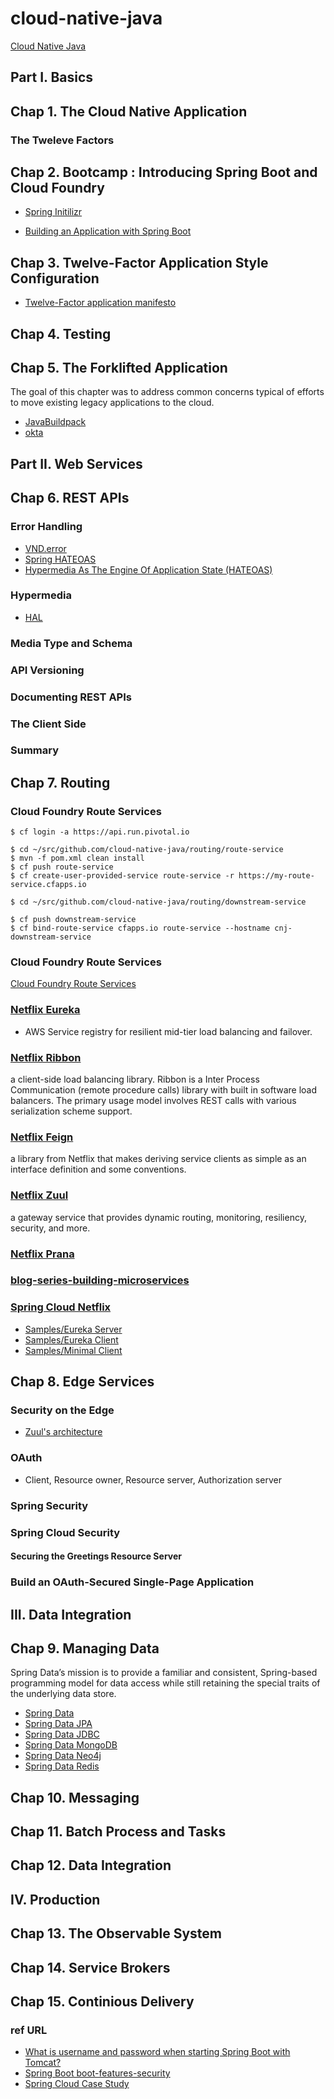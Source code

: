 # cloud-native-java

[Cloud Native Java](http://shop.oreilly.com/product/0636920038252.do)

## Part I. Basics

## Chap 1. The Cloud Native Application

### The Tweleve Factors

## Chap 2. Bootcamp : Introducing Spring Boot and Cloud Foundry

- [Spring Initilizr](http://start.spring.io/)

- [Building an Application with Spring Boot](https://spring.io/guides/gs/spring-boot/)

## Chap 3. Twelve-Factor Application Style Configuration

- [Twelve-Factor application manifesto](https://12factor.net/config)

## Chap 4. Testing

## Chap 5. The Forklifted Application

The goal of this chapter was to address common concerns typical of efforts to move existing legacy applications to the cloud.

- [JavaBuildpack](https://github.com/cloudfoundry/java-buildpack)
- [okta](https://developer.okta.com/)

## Part II. Web Services

## Chap 6. REST APIs

### Error Handling

- [VND.error](https://github.com/blongden/vnd.error)
- [Spring HATEOAS](https://projects.spring.io/spring-hateoas/)
- [Hypermedia As The Engine Of Application State (HATEOAS)](https://en.wikipedia.org/wiki/HATEOAS)

### Hypermedia

- [HAL](http://stateless.co/hal_specification.html)

### Media Type and Schema

### API Versioning

### Documenting REST APIs

### The Client Side

### Summary

## Chap 7. Routing

### Cloud Foundry Route Services

```
$ cf login -a https://api.run.pivotal.io

$ cd ~/src/github.com/cloud-native-java/routing/route-service
$ mvn -f pom.xml clean install 
$ cf push route-service
$ cf create-user-provided-service route-service -r https://my-route-service.cfapps.io

$ cd ~/src/github.com/cloud-native-java/routing/downstream-service

$ cf push downstream-service
$ cf bind-route-service cfapps.io route-service --hostname cnj-downstream-service
```

### Cloud Foundry Route Services

[Cloud Foundry Route Services](https://docs.cloudfoundry.org/services/route-services.html)

### [Netflix Eureka](https://github.com/Netflix/eureka)

- AWS Service registry for resilient mid-tier load balancing and failover.

### [Netflix Ribbon](https://github.com/Netflix/ribbon)

a client-side load balancing library.
Ribbon is a Inter Process Communication (remote procedure calls) library with built in software load balancers. The primary usage model involves REST calls with various serialization scheme support.

### [Netflix Feign](https://cloud.spring.io/spring-cloud-netflix/)

a library from Netflix that makes deriving service clients as simple as an interface definition and some conventions.

### [Netflix Zuul](https://github.com/Netflix/zuul)

a gateway service that provides dynamic routing, monitoring, resiliency, security, and more.

### [Netflix Prana](https://github.com/Netflix/Prana)

### [blog-series-building-microservices](http://callistaenterprise.se/blogg/teknik/2015/05/20/blog-series-building-microservices/)

### [Spring Cloud Netflix](https://cloud.spring.io/spring-cloud-netflix/)

- [Samples/Eureka Server](https://github.com/spring-cloud-samples/eureka)
- [Samples/Eureka Client](https://github.com/spring-cloud-samples/customers-stores)
- [Samples/Minimal Client](https://github.com/spring-cloud-samples/scripts/blob/master/demo/client.groovy)

## Chap 8. Edge Services

### Security on the Edge

- [Zuul's architecture](https://www.slideshare.net/MikeyCohen1/zuul-netflix-springone-platform)

### OAuth

- Client, Resource owner, Resource server, Authorization server

### Spring Security

### Spring Cloud Security

#### Securing the Greetings Resource Server

### Build an OAuth-Secured Single-Page Application

## III. Data Integration

## Chap 9. Managing Data

Spring Data’s mission is to provide a familiar and consistent, Spring-based programming model for data access while still retaining the special traits of the underlying data store. 

- [Spring Data](http://projects.spring.io/spring-data/)
- [Spring Data JPA](https://projects.spring.io/spring-data-jpa/)
- [Spring Data JDBC](https://github.com/nurkiewicz/spring-data-jdbc-repository)
- [Spring Data MongoDB](https://projects.spring.io/spring-data-mongodb/)
- [Spring Data Neo4j](https://projects.spring.io/spring-data-neo4j/)
- [Spring Data Redis](https://projects.spring.io/spring-data-redis/)

## Chap 10. Messaging

## Chap 11. Batch Process and Tasks

## Chap 12. Data Integration

## IV. Production

## Chap 13. The Observable System

## Chap 14. Service Brokers

## Chap 15. Continious Delivery

### ref URL

- [What is username and password when starting Spring Boot with Tomcat?](https://stackoverflow.com/questions/37285016/what-is-username-and-password-when-starting-spring-boot-with-tomcat)
- [Spring Boot boot-features-security](https://docs.spring.io/spring-boot/docs/1.5.9.RELEASE/reference/htmlsingle/#boot-features-security)
- [Spring Cloud Case Study](https://www.infoq.com/presentations/spring-boot-cloud-case-study)
